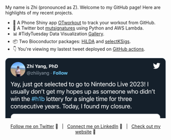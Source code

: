 My name is Zhi (pronounced as Z). Welcome to my GitHub page! Here are highlights of my recent projects. 

- :iphone: A Phone Shiny app [OTworkout](https://github.com/zhiiiyang/OTworkout) to track your workout from GitHub. 
- :robot: A Twitter bot [mutsignatures](https://github.com/zhiiiyang/mutSignature_Pubmed_bot) using Python and AWS Lambda. 
- :bar_chart: #TidyTuesday Data Visualization [Gallery](https://github.com/zhiiiyang/tidytuesday). 
- 📦 Two Bioconductor packages: [HiLDA](https://github.com/USCbiostats/HiLDA) and [selectKSigs](https://github.com/USCbiostats/selectKSigs).
- :point_down: You're viewing my lastest tweet deployed on [GitHub actions](https://github.com/zhiiiyang/zhiiiyang).  

<div align="center">
  
<img src="https://github.com/zhiiiyang/zhiiiyang/blob/master/tweet.png" width="600">    

[Follow me on Twitter][Twitter] :speech_balloon:&nbsp;&nbsp;&nbsp;|&nbsp;&nbsp;&nbsp;[Connect me on LinkedIn][LinkedIn] :necktie:&nbsp;&nbsp;&nbsp;|&nbsp;&nbsp;&nbsp;[Check out my website][Website] :link:  

</div>

<!--
Quick Link 
-->

[Twitter]:https://twitter.com/zhiiiyang
[LinkedIn]:https://www.linkedin.com/in/zhiiiyang/
[GitHub]:https://github.com/zhiiiyang
[Website]:https://zhiyang.netlify.app/

